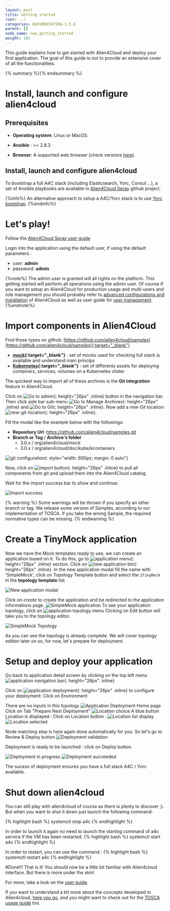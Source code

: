 ```yaml
---
layout: post
title: Getting started
root: ../
categories: DOCUMENTATION-3.5.0
parent: []
node_name: new_getting_started
weight: 101
---
```


This guide explains how to get started with Alien4Cloud and deploy your first application. The goal of this guide is not to provide an extensive cover of all the functionalities.

{% summary %}{% endsummary %}

# Install, launch and configure alien4cloud


## Prerequisites

* __Operating system__:<i class="fa fa-linux"></i> Linux or <i class="fa fa-apple"></i> MacOS.

* __Ansible__  : >= 2.8.3

* __Browser__: A supported web browser (check versions [here](/#/documentation/3.0.0/admin_guide/supported_platforms.html)).

## Install, launch and configure alien4cloud


To bootstrap a full A4C stack (including Elasticsearch, Yorc, Consul ...), a set of Ansible playbooks are available in [Alien4Cloud Spray](https://github.com/alien4cloud/alien4cloud-spray/tree/develop) github project.

{%info%}
An alternative approach to setup a A4C/Yorc stack is to use [Yorc bootstrap](https://yorc.readthedocs.io/en/stable/bootstrap.html).
{%endinfo%}

# Let's play!


Follow the [Alien4Cloud Spray user guide](https://github.com/alien4cloud/alien4cloud-spray/blob/develop/readme.md)

Login into the application using the default user, if using the default parameters :

* user: **admin**
* password: **admin**

{%note%}
The admin user is granted will all rights on the platform. This getting started will perform all operations using the admin user. Of course if you want to setup an Alien4Cloud for production usage and multi-users and role management you should probably refer to [advanced configurations and installation](#/documentation/3.0.0/admin_guide/advanced_configuration.html) of Alien4Cloud as well as user guide for [user management](#/documentation/3.0.0/user_guide/user_management.html).
{%endnote%}

# Import components in Alien4Cloud


Find those types on github: [https://github.com/alien4cloud/samples](https://github.com/alien4cloud/samples){:target="_blank"}

* **[mock](https://github.com/alien4cloud/samples/tree/3.0.x/org/alien4cloud/mock){:target="_blank"}** : set of mocks used for checking full stack is available and understand main princips
* **[Kubernetes](https://github.com/alien4cloud/samples/tree/3.0.x/org/alien4cloud/doc/kube/kcontainers){:target="_blank"}** : set of differents assets for deploying containers, services, volumes on a Kubernetes clister


The quickest way to import all of these archives is the **Git integration** feature in Alien4Cloud.

Click on ![Go to admin](../../images/3.4.0/getting_started/catalog.png){: height="26px" .inline} button in the navigation bar. Then click side bar sub-menu ![Go to Manage Archives](../../images/3.4.0/getting_started/manage_archives.png){: height="26px" .inline} and ![Go to Git](../../images/3.4.0/getting_started/git_import.png){: height="26px" .inline}.
Now add a new Git location: ![new-git-location](../../images/3.4.0/getting_started/git_location_new.png){: height="26px" .inline}.

Fill the modal like the example below with the followings:

* **Repository Url**:    https://github.com/alien4cloud/samples.git
* **Branch or Tag**  / **Archive's folder**
  * 3.0.x / org/alien4cloud/mock
  * 3.0.x / org/alien4cloud/doc/kube/kcontainers

![git configuration](../../images/3.4.0/getting_started/git_configuration.png){: style="width: 600px; margin: 0 auto"}

Now, click on ![import button](../../images/3.4.0/getting_started/import.png){: height="26px" .inline} to pull all components from git and upload them into the Alien4Cloud catalog.

Wait for the import success bar to show and continue:

![Import success](../../images/3.4.0/getting_started/import_success.png)

{% warning %}
Some warnings will be thrown if you specify an other branch or tag. We release some version of Samples, according to our implementation of TOSCA. If you take the wrong Sample, the required normative types can be missing.
{% endwarning %}



# Create a TinyMock application

Now we have the Mock templates ready to use, we can create an application based on it. To do this, go to ![application menu](../../images/3.4.0/getting_started/applications_menu.png){: height="26px" .inline} section. Click on ![new application btn](../../images/3.4.0/getting_started/new_application.png){: height="26px" .inline}. In the new application modal fill the name with 'SimpleMock', click on Topology Template button and select the `1TinyMock` in the **topology template** list.

![New application modal](../../images/3.4.0/getting_started/new_application_modal.png)

Click on _create_ to create the application and be redirected to the application informations page.
![SimpleMock application](../../images/3.4.0/getting_started/application_detail.png)
To see your application topology, click on ![application topology menu](../../images/3.4.0/getting_started/topology_sub_menu.png)
Clicking on Edit button will take you to the topology editor.

![SimpleMock Topology](../../images/3.4.0/getting_started/topology_editor.png)

As you can see the topology is already complete. We will cover topology edition later on so, for now, let's prepare for deployment.

# Setup and deploy your application
Go back to application detail screen by clicking on the top left menu ![application navigation bar](../../images/3.4.0/getting_started/application_navbar.png){: height="26px" .inline}

Click on ![application deployment](../../images/3.4.0/getting_started/application_deployment_menu.png){: height="26px" .inline} to configure your deployment:
Click on Environment

There are no inputs in this topology
![Application Deployment Home page](../../images/3.4.0/getting_started/application_deployment_home.png)
Click on Tab "Prepare Next Deployment"
![Location choice](../../images/3.4.0/getting_started/location_choice_1.png)
A blue button Location is displayed :
Click on Location button :
![Location list display](../../images/3.4.0/getting_started/location_choice_2.png)
![Location selected](../../images/3.4.0/getting_started/location_choice_3.png)

Node matching step is here again done automatically for you.
So let's go to Review & Deploy button
![Deployment validation](../../images/3.4.0/getting_started/validation_deployment.png)


Deployment is ready to be launched : click on Deploy button.

![Deployment in progress](../../images/3.4.0/getting_started/deployment_inprogress.png)
![Deployment succeeded](../../images/3.4.0/getting_started/deployment_succeeded.png)

The sucess of deployment ensures you have a full stack A4C / Yorc available.

# Shut down alien4cloud

You can still play with alien4cloud of course as there is plenty to discover ;). But when you want to shut it down just launch the following command:

{% highlight bash %}
systemctl stop a4c
{% endhighlight %}

In order to launch it again no need to launch the starting command of a4c service if the VM has been restarted.
{% highlight bash %}
systemctl start a4c
{% endhighlight %}

In order to restart, you can use the command :
{% highlight bash %}
systemctl restart a4c
{% endhighlight %}



#Done!!!
That is it! You should now be a little bit familiar with Alien4cloud interface. But there is more under the skin!

For more, take a look on the [user guide](#/documentation/3.0.0/user_guide/user_guide.html).

If you want to understand a bit more about the concepts developed in Alien4cloud, [here you go](#/documentation/3.0.0/concepts/concepts.html), and you might want to check out for the [TOSCA usage guide](#/documentation/3.0.0/devops_guide/dev_ops_guide.html) too.
